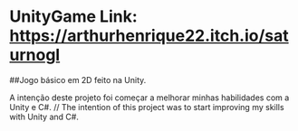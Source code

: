 # UnityGame Link: https://arthurhenrique22.itch.io/saturnogl
##Jogo básico em 2D feito na Unity.

A intenção deste projeto foi começar a melhorar minhas habilidades com a Unity e C#. // The intention of this project was to start improving my skills with Unity and C#.
